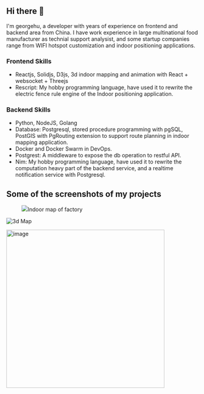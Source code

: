 ## Hi there 👋

I'm georgehu, a developer with years of experience on frontend and backend area from China. I have work experience in large multinational food manufacturer as technial support analysist, and some startup companies range from WIFI hotspot customization and indoor positioning applications. 

### Frontend Skills

* Reactjs, Solidjs, D3js, 3d indoor mapping and animation with React + websocket + Threejs
* Rescript: My hobby programming language, have used it to rewrite the electric fence rule engine of the Indoor positioning application.

### Backend Skills

* Python, NodeJS, Golang
* Database: Postgresql, stored procedure programming with pgSQL, PostGIS with PgRouting extension to support route planning in indoor mapping application.
* Docker and Docker Swarm in DevOps.
* Postgrest: A middleware to expose the db operation to restful API.
* Nim: My hobby programming language, have used it to rewrite the computation heavy part of the backend service, and a realtime notification service with Postgresql. 

## Some of the screenshots of my projects

<figure>
  <img src="https://github.com/user-attachments/assets/b316204a-ab9c-4c6b-a42f-36e05122a8dd"
  <figcaption>Indoor map of factory</figcaption>
</figure>

![3d Map](https://github.com/user-attachments/assets/eaa40f14-140f-4567-8265-186d15d06993)

<img width="415" alt="image" src="https://github.com/user-attachments/assets/59f6c231-132b-4f8f-be7c-8dcdb6c4f1a4">
